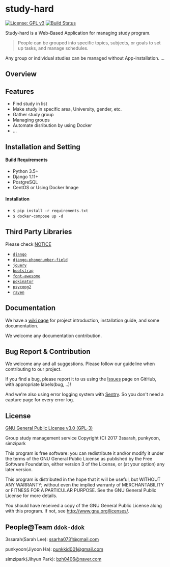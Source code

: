 # study-hard

[![License: GPL v3](https://img.shields.io/badge/License-GPL%20v3-blue.svg)](https://github.com/punkyoon/study-hard/blob/master/LICENSE) [![Build Status](https://travis-ci.org/punkyoon/study-hard.svg?branch=master)](https://travis-ci.org/punkyoon/study-hard)

Study-hard is a Web-Based Application for managing study program. 
> People can be grouped into specific topics, subjects, or goals to set up tasks, and manage schedules.

Any group or individual studies can be managed without App-installation. 
...

## Overview



## Features
* Find study in list
* Make study in specific area, University, gender, etc. 
* Gather study group
* Managing groups
* Automate disribution by using Docker
* ...

## Installation and Setting

#### Build Requirements

* Python 3.5+
* Django 1.11+
* PostgreSQL
* CentOS or Using Docker Image

#### Installation

* `$ pip install -r requirements.txt`
* `$ docker-compose up -d`

## Third Party Libraries
Please check [NOTICE](https://github.com/punkyoon/study-hard/blob/master/NOTICE)

* [`django`](https://github.com/django/django)
* [`django-phonenumber-field`](https://github.com/stefanfoulis/django-phonenumber-field)
* [`jquery`](https://jquery.org)
* [`bootstrap`](https://github.com/twbs/bootstrap)
* [`font-awesome`](http://fontawesome.io/)
* [`pokinator`](https://github.com/punkyoon/pokinator)
* [`psycopg2`](http://initd.org/psycopg/)
* [`raven`](https://github.com/getsentry/raven-python/)

## Documentation

We have a [wiki page](https://github.com/punkyoon/study-hard/wiki) for project introduction, installation guide, and some documentation.

We welcome any documentation contribution.

## Bug Report & Contribution

We welcome any and all suggestions. Please follow our guideline when contributing to our project.

If you find a bug, please report it to us using the [Issues](https://github.com/punkyoon/study-hard/issues) page on GitHub, with appropriate labels(bug, ..)!

And we're also using error logging system with [Sentry](https://sentry.io/study-hard/). So you don't need a capture page for every error log.

## License

[GNU General Public License v3.0 (GPL-3)](https://github.com/ddok-ddok/study-hard/blob/master/LICENSE)

Group study management service Copyright (C) 2017 3ssarah, punkyoon, simzipark

This program is free software: you can redistribute it and/or modify it under the terms of the GNU General Public License as published by the Free Software Foundation, either version 3 of the License, or (at your option) any later version.

This program is distributed in the hope that it will be useful, but WITHOUT ANY WARRANTY; without even the implied warranty of MERCHANTABILITY or FITNESS FOR A PARTICULAR PURPOSE. See the GNU General Public License for more details.

You should have received a copy of the GNU General Public License along with this program. If not, see http://www.gnu.org/licenses/.


## People@Team `ddok-ddok`

3ssarah(Sarah Lee): ssarha0731@gmail.com

punkyoon(Jiyoon Ha): punkkid001@gmail.com

simzipark(Jihyun Park): bzh0406@naver.com
